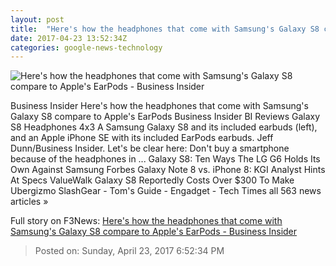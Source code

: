 ```yaml
---
layout: post
title:  "Here's how the headphones that come with Samsung's Galaxy S8 compare to Apple's EarPods - Business Insider"
date: 2017-04-23 13:52:34Z
categories: google-news-technology
---
```


![Here's how the headphones that come with Samsung's Galaxy S8 compare to Apple's EarPods - Business Insider](http://static4.businessinsider.com/image/58fc53fb7522cafa078b5795-1190-625/heres-how-the-headphones-that-come-with-samsungs-galaxy-s8-compare-to-apples-earpods.jpg)

Business Insider Here's how the headphones that come with Samsung's Galaxy S8 compare to Apple's EarPods Business Insider BI Reviews Galaxy S8 Headphones 4x3 A Samsung Galaxy S8 and its included earbuds (left), and an Apple iPhone SE with its included EarPods earbuds. Jeff Dunn/Business Insider. Let's be clear here: Don't buy a smartphone because of the headphones in ... Galaxy S8: Ten Ways The LG G6 Holds Its Own Against Samsung Forbes Galaxy Note 8 vs. iPhone 8: KGI Analyst Hints At Specs ValueWalk Galaxy S8 Reportedly Costs Over $300 To Make Ubergizmo SlashGear - Tom's Guide - Engadget - Tech Times all 563 news articles »


Full story on F3News: [Here's how the headphones that come with Samsung's Galaxy S8 compare to Apple's EarPods - Business Insider](http://www.f3nws.com/n/BsxrNB)

> Posted on: Sunday, April 23, 2017 6:52:34 PM
